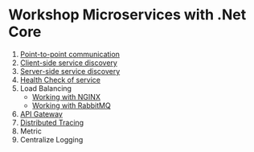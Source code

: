 # Workshop Microservices with .Net Core

1. [Point-to-point communication](https://github.com/up1/workshop-microservice-with-dot-net-core/tree/master/workshop/01-point-to-point)
2. [Client-side service discovery](https://github.com/up1/workshop-microservice-with-dot-net-core/tree/master/workshop/02-client-side-service-discovery)
3. [Server-side service discovery](https://github.com/up1/workshop-microservice-with-dot-net-core/tree/master/workshop/03-server-side-service-discovery)
4. [Health Check of service](https://github.com/up1/workshop-microservice-with-dot-net-core/tree/master/workshop/04-health-check)
5. Load Balancing
   * [Working with NGINX](https://github.com/up1/workshop-microservice-with-dot-net-core/tree/master/workshop/05-load-balancing/working-with-nginx)
   * [Working with RabbitMQ](https://github.com/up1/workshop-microservice-with-dot-net-core/tree/master/workshop/05-load-balancing/working-with-rabbitmq/EmployeeService)
6. [API Gateway](https://github.com/up1/workshop-microservice-with-dot-net-core/tree/master/workshop/06-api-gateway)
7. [Distributed Tracing](https://github.com/up1/workshop-microservice-with-dot-net-core/tree/master/workshop/07-tracing/opentracing-with-jaeger)
8. Metric
9. Centralize Logging
